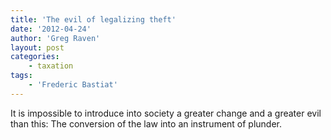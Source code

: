 ```yaml
---
title: 'The evil of legalizing theft'
date: '2012-04-24'
author: 'Greg Raven'
layout: post
categories:
    - taxation
tags:
    - 'Frederic Bastiat'
---
```


It is impossible to introduce into society a greater change and a greater evil than this: The conversion of the law into an instrument of plunder.